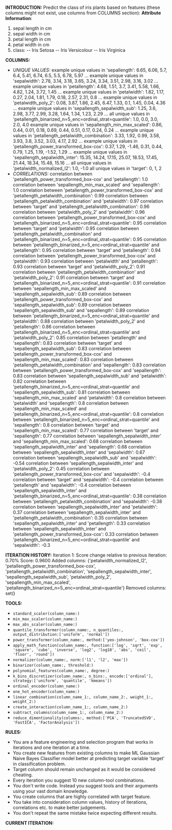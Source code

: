 **INTRODUCTION:**
Predict the class of iris plants based on features (these columns might not exist, use columns from COLUMNS section):
**Attribute Information**:
1. sepal length in cm
2. sepal width in cm
3. petal length in cm
4. petal width in cm
5. class: 
   -- Iris Setosa
   -- Iris Versicolour
   -- Iris Virginica

**COLUMNS:**
- *UNIQUE VALUES:*
example unique values in 'sepallength': 6.65, 6.06, 5.7, 6.4, 5.41, 6.74, 6.5, 5.5, 6.78, 5.97 ...
example unique values in 'sepalwidth': 2.78, 3.14, 3.18, 3.65, 3.24, 3.34, 3.51, 2.98, 3.16, 3.02 ...
example unique values in 'petallength': 4.68, 1.51, 3.7, 3.41, 5.58, 1.66, 4.82, 1.24, 3.72, 1.45 ...
example unique values in 'petalwidth': 1.82, 1.17, 0.27, 2.04, 1.81, 1.79, 0.18, 2.57, 2.31, 0.8 ...
example unique values in 'petalwidth_poly_2': 0.08, 3.87, 1.86, 2.45, 6.47, 1.33, 0.1, 1.45, 0.04, 4.36 ...
example unique values in 'sepallength_sepalwidth_sub': 1.25, 3.6, 2.98, 3.77, 2.99, 3.28, 1.64, 1.34, 1.23, 2.29 ...
all unique values in 'petallength_binarized_n=5_enc=ordinal_strat=quantile': 1.0, 0.0, 3.0, 2.0, 4.0
example unique values in 'sepallength_min_max_scaled': 0.86, 0.44, 0.01, 0.18, 0.69, 0.44, 0.51, 0.17, 0.24, 0.24 ...
example unique values in 'petallength_petalwidth_combination': 3.33, 1.92, 0.99, 3.58, 3.93, 3.8, 3.52, 3.03, 4.17, 2.92 ...
example unique values in 'petallength_power_transformed_box-cox': 0.37, 1.29, -1.46, 0.31, 0.44, 0.79, 1.25, 1.19, -1.52, 1.29 ...
example unique values in 'sepallength_sepalwidth_inter': 15.35, 14.24, 17.15, 25.07, 18.53, 17.45, 21.44, 18.34, 15.48, 15.16 ...
all unique values in 'petalwidth_normalized_l2': 1.0, -1.0
all unique values in 'target': 0, 1, 2
- *CORRELATIONS:*
correlation between 'petallength_power_transformed_box-cox' and 'petallength': 1.0
correlation between 'sepallength_min_max_scaled' and 'sepallength': 1.0
correlation between 'petallength_power_transformed_box-cox' and 'petallength_petalwidth_combination': 0.99
correlation between 'petallength_petalwidth_combination' and 'petalwidth': 0.97
correlation between 'target' and 'petallength_petalwidth_combination': 0.96
correlation between 'petalwidth_poly_2' and 'petalwidth': 0.96
correlation between 'petallength_power_transformed_box-cox' and 'petallength_binarized_n=5_enc=ordinal_strat=quantile': 0.95
correlation between 'target' and 'petalwidth': 0.95
correlation between 'petallength_petalwidth_combination' and 'petallength_binarized_n=5_enc=ordinal_strat=quantile': 0.95
correlation between 'petallength_binarized_n=5_enc=ordinal_strat=quantile' and 'petallength': 0.95
correlation between 'target' and 'petallength': 0.94
correlation between 'petallength_power_transformed_box-cox' and 'petalwidth': 0.93
correlation between 'petalwidth' and 'petallength': 0.93
correlation between 'target' and 'petalwidth_poly_2': 0.91
correlation between 'petallength_petalwidth_combination' and 'petalwidth_poly_2': 0.91
correlation between 'target' and 'petallength_binarized_n=5_enc=ordinal_strat=quantile': 0.91
correlation between 'sepallength_min_max_scaled' and 'sepallength_sepalwidth_sub': 0.89
correlation between 'petallength_power_transformed_box-cox' and 'sepallength_sepalwidth_sub': 0.89
correlation between 'sepallength_sepalwidth_sub' and 'sepallength': 0.89
correlation between 'petallength_binarized_n=5_enc=ordinal_strat=quantile' and 'petalwidth': 0.88
correlation between 'petalwidth_poly_2' and 'petallength': 0.86
correlation between 'petallength_binarized_n=5_enc=ordinal_strat=quantile' and 'petalwidth_poly_2': 0.85
correlation between 'petallength' and 'sepallength': 0.83
correlation between 'target' and 'sepallength_sepalwidth_sub': 0.83
correlation between 'petallength_power_transformed_box-cox' and 'sepallength_min_max_scaled': 0.83
correlation between 'petallength_petalwidth_combination' and 'sepallength': 0.83
correlation between 'petallength_power_transformed_box-cox' and 'sepallength': 0.83
correlation between 'sepallength_sepalwidth_sub' and 'petalwidth': 0.82
correlation between 'petallength_binarized_n=5_enc=ordinal_strat=quantile' and 'sepallength_sepalwidth_sub': 0.81
correlation between 'sepallength_min_max_scaled' and 'petalwidth': 0.8
correlation between 'petalwidth' and 'sepallength': 0.8
correlation between 'sepallength_min_max_scaled' and 'petallength_binarized_n=5_enc=ordinal_strat=quantile': 0.8
correlation between 'petallength_binarized_n=5_enc=ordinal_strat=quantile' and 'sepallength': 0.8
correlation between 'target' and 'sepallength_min_max_scaled': 0.77
correlation between 'target' and 'sepallength': 0.77
correlation between 'sepallength_sepalwidth_inter' and 'sepallength_min_max_scaled': 0.68
correlation between 'sepallength_sepalwidth_inter' and 'sepallength': 0.68
correlation between 'sepallength_sepalwidth_inter' and 'sepalwidth': 0.67
correlation between 'sepallength_sepalwidth_sub' and 'sepalwidth': -0.54
correlation between 'sepallength_sepalwidth_inter' and 'petalwidth_poly_2': 0.45
correlation between 'petallength_power_transformed_box-cox' and 'sepalwidth': -0.4
correlation between 'target' and 'sepalwidth': -0.4
correlation between 'petallength' and 'sepalwidth': -0.4
correlation between 'sepallength_sepalwidth_inter' and 'petallength_binarized_n=5_enc=ordinal_strat=quantile': 0.38
correlation between 'petallength_petalwidth_combination' and 'sepalwidth': -0.38
correlation between 'sepallength_sepalwidth_inter' and 'petalwidth': 0.37
correlation between 'sepallength_sepalwidth_inter' and 'petallength_petalwidth_combination': 0.35
correlation between 'sepallength_sepalwidth_inter' and 'petallength': 0.33
correlation between 'sepallength_sepalwidth_inter' and 'petallength_power_transformed_box-cox': 0.33
correlation between 'petallength_binarized_n=5_enc=ordinal_strat=quantile' and 'sepalwidth': -0.3

**ITERATION HISTORY:**
Iteration 1:
Score change relative to previous iteration: 0.70%
Score: 0.9600
Added columns: {'petalwidth_normalized_l2', 'petallength_power_transformed_box-cox', 'petallength_petalwidth_combination', 'sepallength_sepalwidth_inter', 'sepallength_sepalwidth_sub', 'petalwidth_poly_2', 'sepallength_min_max_scaled', 'petallength_binarized_n=5_enc=ordinal_strat=quantile'}
Removed columns: set()

**TOOLS:**
- `standard_scaler(column_name:)`
- `min_max_scaler(column_name:)`
- `max_abs_scaler(column_name:)`
- `quantile_transformer(column_name:, n_quantiles:, output_distribution:['uniform', 'normal'])`
- `power_transformer(column_name:, method:['yeo-johnson', 'box-cox'])`
- `apply_math_function(column_name:, function:['log', 'sqrt', 'exp', 'square', 'cube', 'inverse', 'log2', 'log10', 'abs', 'ceil', 'floor', 'round'])`
- `normalizer(column_name:, norm:['l1', 'l2', 'max'])`
- `binarizer(column_name:, threshold:)`
- `polynomial_features(column_name:, degree:)`
- `k_bins_discretizer(column_name:, n_bins:, encode:['ordinal'], strategy:['uniform', 'quantile', 'kmeans'])`
- `ordinal_encoder(column_name:)`
- `one_hot_encoder(column_name:)`
- `linear_combination(column_name_1:, column_name_2:, weight_1:, weight_2:)`
- `create_interaction(column_name_1:, column_name_2:)`
- `subtract_columns(column_name_1:, column_name_2:)`
- `reduce_dimentionality(columns:, method:['PCA', 'TruncatedSVD', 'FastICA', 'FactorAnalysis'])`

**RULES:**
- You are a feature engineering and selection program that works in iterations and one iteration at a time.
- You create new features from existing columns to make ML Gaussian Naive Bayes Classifier model better at predicting target variable 'target' in classification problem.
- Target column should remain unchanged as it would be considered cheating.
- Every iteration you suggest 10 new column-tool combinations.
- You don't write code. Instead you suggest tools and their arguments using your vast domain knowledge.
- You create columns that are highly correlated with target feature.
- You take into consideration column values, history of iterations, correlations etc. to make better judgements.
- You don't repeat the same mistake twice expecting different results.

**CURRENT ITERATION:**